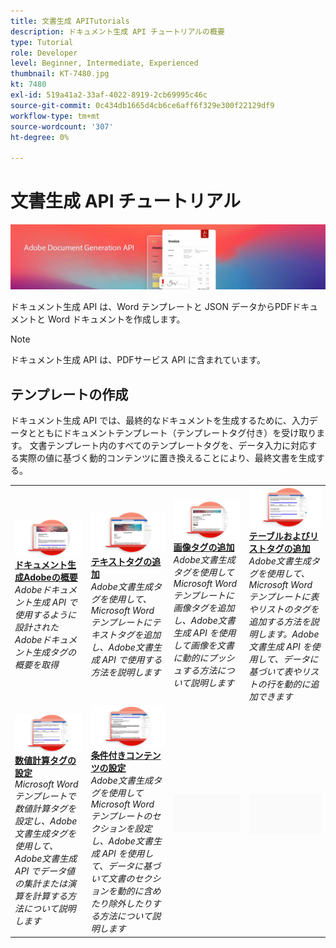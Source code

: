 ```yaml
---
title: 文書生成 APITutorials
description: ドキュメント生成 API チュートリアルの概要
type: Tutorial
role: Developer
level: Beginner, Intermediate, Experienced
thumbnail: KT-7480.jpg
kt: 7480
exl-id: 519a41a2-33af-4022-8919-2cb69995c46c
source-git-commit: 0c434db1665d4cb6ce6aff6f329e300f22129df9
workflow-type: tm+mt
source-wordcount: '307'
ht-degree: 0%

---
```



# 文書生成 API チュートリアル

![文書生成 API バナー](../assets/docgenhero.jpg)

ドキュメント生成 API は、Word テンプレートと JSON データからPDFドキュメントと Word ドキュメントを作成します。

>[!NOTE]
>
>ドキュメント生成 API は、PDFサービス API に含まれています。

## テンプレートの作成

ドキュメント生成 API では、最終的なドキュメントを生成するために、入力データとともにドキュメントテンプレート（テンプレートタグ付き）を受け取ります。 文書テンプレート内のすべてのテンプレートタグを、データ入力に対応する実際の値に基づく動的コンテンツに置き換えることにより、最終文書を生成する。

<table style="table-layout:fixed">
<tr>
 <td>
   <a href="taggeroverview.md">
      <img alt="ドキュメント生成Adobeの概要" src="assets/Taggeroverview_thumb.png" />
   </a>
    <div>
   <a href="taggeroverview.md"><strong>ドキュメント生成Adobeの概要</strong></a>
    </div>
    <em>Adobeドキュメント生成 API で使用するように設計されたAdobeドキュメント生成タグの概要を取得</em>
    <br>
  </td>
  <td>
   <a href="taggeraddtexttags.md">
      <img alt="テキストタグの追加" src="assets/Taggertexttags_thumb.png" />
   </a>
    <div>
   <a href="taggeraddtexttags.md"><strong>テキストタグの追加</strong></a>
    </div>
    <em>Adobe文書生成タグを使用して、Microsoft Word テンプレートにテキストタグを追加し、Adobe文書生成 API で使用する方法を説明します</em>
    <br>
  </td>
  <td>
   <a href="taggeraddimagetags.md">
      <img alt="画像タグの追加" src="assets/Taggerimagetags_thumb.png" />
   </a>
    <div>
   <a href="taggeraddimagetags.md"><strong>画像タグの追加</strong></a>
    </div>
    <em>Adobe文書生成タグを使用してMicrosoft Word テンプレートに画像タグを追加し、Adobe文書生成 API を使用して画像を文書に動的にプッシュする方法について説明します</em>
    <br>
  </td>
  <td>
   <a href="taggertables.md">
      <img alt="テーブルおよびリストタグの追加" src="assets/Taggertables_thumb.png" />
   </a>
    <div>
   <a href="taggertables.md"><strong>テーブルおよびリストタグの追加</strong></a>
    </div>
    <em>Adobe文書生成タグを使用して、Microsoft Word テンプレートに表やリストのタグを追加する方法を説明します。Adobe文書生成 API を使用して、データに基づいて表やリストの行を動的に追加できます</em>
    <br>
  </td>
</tr>
<tr>
  <td>
   <a href="taggercalculations.md">
      <img alt="数値計算タグの設定" src="assets/Taggercalculations_thumb.png" />
   </a>
    <div>
   <a href="taggercalculations.md"><strong>数値計算タグの設定</strong></a>
    </div>
    <em>Microsoft Word テンプレートで数値計算タグを設定し、Adobe文書生成タグを使用して、Adobe文書生成 API でデータ値の集計または演算を計算する方法について説明します</em>
    <br>
  </td>
  <td>
   <a href="taggerconditional.md">
      <img alt="条件付きコンテンツの設定" src="assets/Taggerconditional_thumb.png" />
   </a>
    <div>
   <a href="taggerconditional.md"><strong>条件付きコンテンツの設定</strong></a>
    </div>
    <em>Adobe文書生成タグを使用してMicrosoft Word テンプレートのセクションを設定し、Adobe文書生成 API を使用して、データに基づいて文書のセクションを動的に含めたり除外したりする方法について説明します</em>
    <br>
  </td>
  <td>
    <img alt="スペーサー" src="../assets/GrayBanner_Placeholder.png" />
    <div>
    <br>
  </td>
   <td>
    <img alt="スペーサー" src="../assets/GrayBanner_Placeholder.png" />
    <div>
    <br>
  </td>
</tr>
</table>
